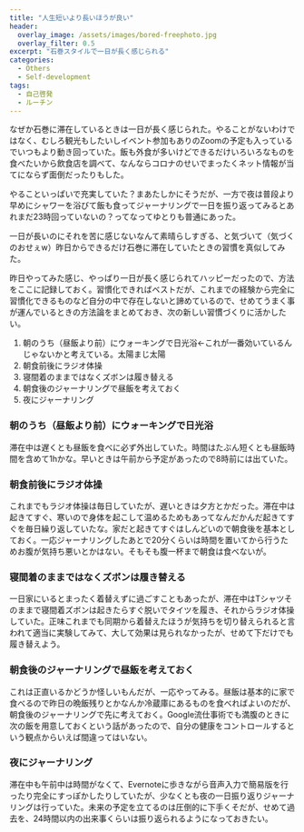 ```yaml
---
title: "人生短いより長いほうが良い"
header:
  overlay_image: /assets/images/bored-freephoto.jpg
  overlay_filter: 0.5
excerpt: "石巻スタイルで一日が長く感じられる"
categories:
  - Others
  - Self-development
tags:
  - 自己啓発
  - ルーチン
---
```


なぜか石巻に滞在しているときは一日が長く感じられた。やることがないわけではなく、むしろ観光もしたいしイベント参加もありのZoomの予定も入っているでいつもより動き回っていた。飯も外食が多いけどできるだけいろいろなものを食べたいから飲食店を調べて、なんならコロナのせいでまったくネット情報が当てにならず面倒だったりもした。

やることいっぱいで充実していた？まあたしかにそうだが、一方で夜は普段より早めにシャワーを浴びて飯も食ってジャーナリングで一日を振り返ってみるとあれまだ23時回っていないの？ってなってゆとりも普通にあった。

一日が長いのにそれを苦に感じないなんて素晴らしすぎる、と気づいて（気づくのおせぇw）昨日からできるだけ石巻に滞在していたときの習慣を真似してみた。

昨日やってみた感じ、やっぱり一日が長く感じられてハッピーだったので、方法をここに記録しておく。習慣化できればベストだが、これまでの経験から完全に習慣化できるものなど自分の中で存在しないと諦めているので、せめてうまく事が運んでいるときの方法論をまとめておき、次の新しい習慣づくりに活かしたい。

1. 朝のうち（昼飯より前）にウォーキングで日光浴←これが一番効いているんじゃないかと考えている。太陽まじ太陽
2. 朝食前後にラジオ体操
3. 寝間着のままではなくズボンは履き替える
4. 朝食後のジャーナリングで昼飯を考えておく
5. 夜にジャーナリング

### 朝のうち（昼飯より前）にウォーキングで日光浴

滞在中は遅くとも昼飯を食べに必ず外出していた。時間はたぶん短くとも昼飯時間を含めて1hかな。早いときは午前から予定があったので8時前には出ていた。

### 朝食前後にラジオ体操

これまでもラジオ体操は毎日していたが、遅いときは夕方とかだった。滞在中は起きてすぐ、寒いので身体を起こして温めるためもあってなんだかんだ起きてすぐを毎日繰り返していたな。家だと起きてすぐはしんどいので朝食後を基本としておく。一応ジャーナリングしたあとで20分くらいは時間を置いてから行うためお腹が気持ち悪いとかはない。そもそも腹一杯まで朝食は食べないが。

### 寝間着のままではなくズボンは履き替える

一日家にいるとまったく着替えずに過ごすこともあったが、滞在中はTシャツそのままで寝間着ズボンは起きたらすぐ脱いでタイツを履き、それからラジオ体操していた。正味これまでも同期から着替えたほうが気持ちを切り替えられると言われて適当に実験してみて、大して効果は見られなかったが、せめて下だけでも履き替えよう。

### 朝食後のジャーナリングで昼飯を考えておく

これは正直いるかどうか怪しいもんだが、一応やってみる。昼飯は基本的に家で食べるので昨日の晩飯残りとかなんか冷蔵庫にあるものを食べればよいのだが、朝食後のジャーナリングで先に考えておく。Google流仕事術でも満腹のときに次の飯を用意しておくという話があったので、自分の健康をコントロールするという観点からいえば間違ってはいない。

### 夜にジャーナリング

滞在中も午前中は時間がなくて、Evernoteに歩きながら音声入力で簡易版を行ったり完全にすっぽかしたりしていたが、少なくとも夜の一日振り返りジャーナリングは行っていた。未来の予定を立てるのは圧倒的に下手くそだが、せめて過去を、24時間以内の出来事くらいは振り返られるようになっておきたい。
